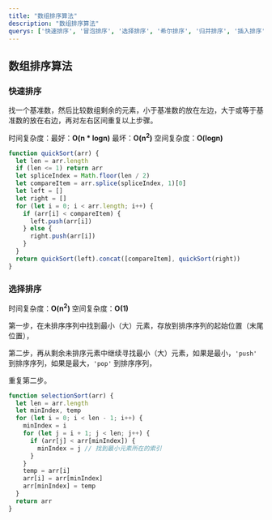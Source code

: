 ```yaml
---
title: "数组排序算法"
description: "数组排序算法"
querys: ['快速排序', '冒泡排序', '选择排序', '希尔排序', '归并排序', '插入排序']
---
```


## 数组排序算法

### 快速排序

找一个基准数，然后比较数组剩余的元素，小于基准数的放在左边，大于或等于基准数的放在右边，再对左右区间重复以上步骤。

时间复杂度：最好：**O(n * logn)** 最坏：**O(n<sup>2</sup>)**
空间复杂度：**O(logn)**

```js
function quickSort(arr) {
  let len = arr.length
  if (len <= 1) return arr
  let spliceIndex = Math.floor(len / 2)
  let compareItem = arr.splice(spliceIndex, 1)[0]
  let left = []
  let right = []
  for (let i = 0; i < arr.length; i++) {
    if (arr[i] < compareItem) {
      left.push(arr[i])
    } else {
      right.push(arr[i])
    }
  }
  return quickSort(left).concat([compareItem], quickSort(right))
}
```

### 选择排序

时间复杂度：**O(n<sup>2</sup>)**
空间复杂度：**O(1)**

第一步，在未排序序列中找到最小（大）元素，存放到排序序列的起始位置（末尾位置），

第二步，再从剩余未排序元素中继续寻找最小（大）元素，如果是最小，`'push'` 到排序序列，如果是最大，`'pop'` 到排序序列，

重复第二步。

```js
function selectionSort(arr) {
  let len = arr.length
  let minIndex, temp
  for (let i = 0; i < len - 1; i++) {
    minIndex = i
    for (let j = i + 1; j < len; j++) {
      if (arr[j] < arr[minIndex]) {
        minIndex = j // 找到最小元素所在的索引
      }
    }
    temp = arr[i]
    arr[i] = arr[minIndex]
    arr[minIndex] = temp
  }
  return arr
}
```